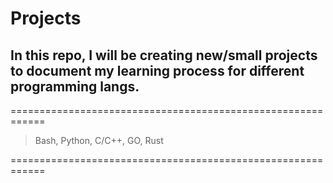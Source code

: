 # Projects

  ## In this repo, I will be creating new/small projects to document my learning process for different programming langs.

  <div id="contents">
  ============================================================
 
  >Bash,
  Python,
  C/C++,
  GO,
  Rust
  
  ============================================================
  </div>
  
